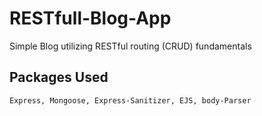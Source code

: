 # RESTfull-Blog-App

Simple Blog utilizing RESTful routing (CRUD) fundamentals


## Packages Used
```
Express, Mongoose, Express-Sanitizer, EJS, body-Parser
```
## 
